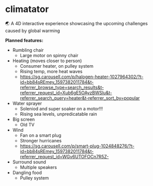 # climatator
🌏 A 4D interactive experience showcasing the upcoming challenges caused by global warming

**Planned features:**

* Rumbling chair
  * Large motor on spinny chair
* Heating (moves closer to person)
  * Consumer heater, on pulley system
  * Rising temp, more heat waves
  * https://sg.carousell.com/p/halogen-heater-1027964302/?t-id=bb84sREmey_1597382011784&t-referrer_browse_type=search_results&t-referrer_request_id=Xub6gE5OAyzBWSlu&t-referrer_search_query=heater&t-referrer_sort_by=popular
* Water sprayer
  * Soleniod and super soaker on a motor!!!
  * Rising sea levels, unpredicatable rain
* Big screen
  * Old TV
* Wind
  * Fan on a smart plug
  * Stronger hurricanes
  * https://sg.carousell.com/p/smart-plug-1024848276/?t-id=bb84sREmey_1597382011784&t-referrer_request_id=WGv6UTOFOCn7R5Z-
* Surround sound
  * Multiple speakers
* Dangling food
  * Pulley system
